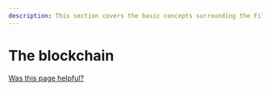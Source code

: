 ```yaml
---
description: This section covers the basic concepts surrounding the Filecoin blockchain.
---
```


# The blockchain

[Was this page helpful?](https://airtable.com/apppq4inOe4gmSSlk/pagoZHC2i1iqgphgl/form?prefill\_Page+URL=https://docs.filecoin.io/basics/the-blockchain)&#x20;
